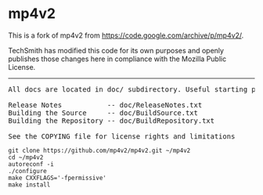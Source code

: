 # mp4v2

This is a fork of mp4v2 from https://code.google.com/archive/p/mp4v2/.

TechSmith has modified this code for its own purposes and openly publishes those changes here in compliance with the Mozilla Public License.

-------
<pre>
All docs are located in doc/ subdirectory. Useful starting points:

Release Notes           -- doc/ReleaseNotes.txt
Building the Source     -- doc/BuildSource.txt
Building the Repository -- doc/BuildRepository.txt

See the COPYING file for license rights and limitations
</pre>

```
git clone https://github.com/mp4v2/mp4v2.git ~/mp4v2
cd ~/mp4v2
autoreconf -i
./configure
make CXXFLAGS='-fpermissive'
make install
```

